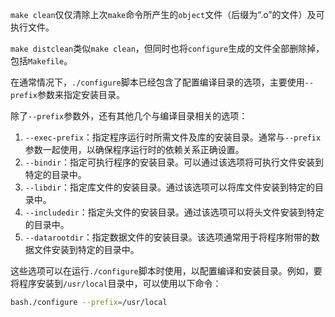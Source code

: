 `make clean`仅仅清除上次`make`命令所产生的`object`文件（后缀为“.o”的文件）及可执行文件。

`make distclean`类似`make clean`，但同时也将`configure`生成的文件全部删除掉，包括`Makefile`。





在通常情况下，`./configure`脚本已经包含了配置编译目录的选项，主要使用`--prefix`参数来指定安装目录。

除了`--prefix`参数外，还有其他几个与编译目录相关的选项：

1.  `--exec-prefix`：指定程序运行时所需文件及库的安装目录。通常与`--prefix`参数一起使用，以确保程序运行时的依赖关系正确设置。
2.  `--bindir`：指定可执行程序的安装目录。可以通过该选项将可执行文件安装到特定的目录中。
3.  `--libdir`：指定库文件的安装目录。通过该选项可以将库文件安装到特定的目录中。
4.  `--includedir`：指定头文件的安装目录。通过该选项可以将头文件安装到特定的目录中。
5.  `--datarootdir`：指定数据文件的安装目录。该选项通常用于将程序附带的数据文件安装到特定的目录中。

这些选项可以在运行`./configure`脚本时使用，以配置编译和安装目录。例如，要将程序安装到`/usr/local`目录中，可以使用以下命令：

```bash
bash./configure --prefix=/usr/local
```